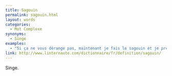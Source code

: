 ```yaml
---
title: Sagouin
permalink: sagouin.html
layout: words
categories:
  - Mot Complexe
synonyms:
  - Singe
examples:
  - "Si ça ne vous dérange pas, maintenant je fais le sagouin et je prend le même f."
link: http://www.linternaute.com/dictionnaire/fr/definition/sagouin/
---
```


Singe. 
